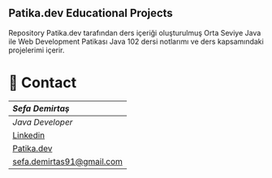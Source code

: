  
## Patika.dev Educational Projects

Repository Patika.dev tarafından ders içeriği oluşturulmuş Orta Seviye Java ile Web Development Patikası Java 102 dersi notlarımı ve ders kapsamındaki projelerimi içerir.  
# :e-mail: Contact
|***Sefa Demirtaş***|
|:-------------|
|*Java Developer*|
|[Linkedin](www.linkedin.com/in/sefa-demirtaş-86b473230)|
|[Patika.dev](https://app.patika.dev/sefad)|
|sefa.demirtas91@gmail.com|

